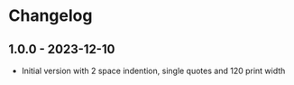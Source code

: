 # Changelog

## 1.0.0 - 2023-12-10

- Initial version with 2 space indention, single quotes and 120 print width

